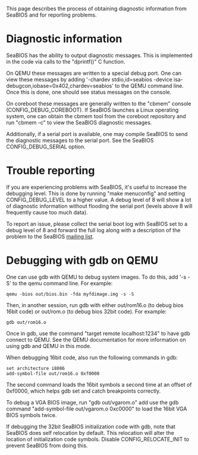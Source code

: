 This page describes the process of obtaining diagnostic information
from SeaBIOS and for reporting problems.

Diagnostic information
======================

SeaBIOS has the ability to output diagnostic messages. This is
implemented in the code via calls to the "dprintf()" C function.

On QEMU these messages are written to a special debug port. One can
view these messages by adding '-chardev stdio,id=seabios -device
isa-debugcon,iobase=0x402,chardev=seabios' to the QEMU command line.
Once this is done, one should see status messages on the console.

On coreboot these messages are generally written to the "cbmem"
console (CONFIG_DEBUG_COREBOOT). If SeaBIOS launches a Linux operating
system, one can obtain the cbmem tool from the coreboot repository and
run "cbmem -c" to view the SeaBIOS diagnostic messages.

Additionally, if a serial port is available, one may compile SeaBIOS
to send the diagnostic messages to the serial port. See the SeaBIOS
CONFIG_DEBUG_SERIAL option.

Trouble reporting
=================

If you are experiencing problems with SeaBIOS, it's useful to increase
the debugging level. This is done by running "make menuconfig" and
setting CONFIG_DEBUG_LEVEL to a higher value. A debug level of 8 will
show a lot of diagnostic information without flooding the serial port
(levels above 8 will frequently cause too much data).

To report an issue, please collect the serial boot log with SeaBIOS
set to a debug level of 8 and forward the full log along with a
description of the problem to the SeaBIOS [mailing list](Mailinglist).

Debugging with gdb on QEMU
==========================

One can use gdb with QEMU to debug system images. To do this, add '-s
-S' to the qemu command line. For example:

`qemu -bios out/bios.bin -fda myfdimage.img -s -S`

Then, in another session, run gdb with either out/rom16.o (to debug
bios 16bit code) or out/rom.o (to debug bios 32bit code). For example:

`gdb out/rom16.o`

Once in gdb, use the command "target remote localhost:1234" to have
gdb connect to QEMU. See the QEMU documentation for more information
on using gdb and QEMU in this mode.

When debugging 16bit code, also run the following commands in gdb:

`set architecture i8086`\
`add-symbol-file out/rom16.o 0xf0000`

The second command loads the 16bit symbols a second time at an offset
of 0xf0000, which helps gdb set and catch breakpoints correctly.

To debug a VGA BIOS image, run "gdb out/vgarom.o" add use the gdb
command "add-symbol-file out/vgarom.o 0xc0000" to load the 16bit VGA
BIOS symbols twice.

If debugging the 32bit SeaBIOS initialization code with gdb, note that
SeaBIOS does self relocation by default. This relocation will alter
the location of initialization code symbols. Disable
CONFIG_RELOCATE_INIT to prevent SeaBIOS from doing this.
